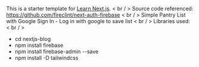 This is a starter template for [Learn Next.js](https://nextjs.org/learn).
< br / > 
Source code referenced: https://github.com/fireclint/next-auth-firebase
< br / > 
Simple Pantry List with Google Sign In - Log in with google to save list
< br / >
Libraries used:
< br / >
- cd nextjs-blog
- npm install firebase
- npm install firebase-admin --save
- npm install -D tailwindcss